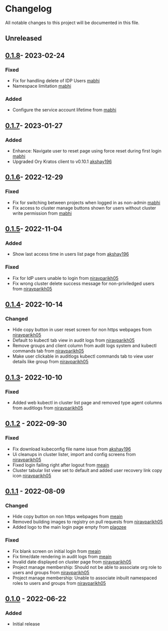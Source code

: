 # Changelog

All notable changes to this project will be documented in this file.

## Unreleased

## [0.1.8]- 2023-02-24
### Fixed
- Fix for handling delete of IDP Users [mabhi](https://github.com/mabhi)
- Namespace limitation [mabhi](https://github.com/mabhi)

### Added
-  Configure the service account lifetime from [mabhi](https://github.com/mabhi)

## [0.1.7]- 2023-01-27
### Added
- Enhance: Navigate user to reset page using force reset during first login [mabhi](https://github.com/mabhi)
- Upgraded Ory Kratos client to v0.10.1 [akshay196](https://github.com/akshay196)


## [0.1.6]- 2022-12-29
### Fixed
- Fix for switching between projects when logged in as non-admin [mabhi](https://github.com/mabhi)
- Fix access to cluster manage buttons shown for users without cluster write permission from [mabhi](https://github.com/mabhi)

## [0.1.5]- 2022-11-04
### Added
- Show last access time in users list page from [akshay196](https://github.com/akshay196)

### Fixed
- Fix for IdP users unable to login from [niravparikh05](https://github.com/niravparikh05)
- Fix wrong cluster delete success message for non-priviledged users from [niravparikh05](https://github.com/niravparikh05)

## [0.1.4]- 2022-10-14
### Changed
- Hide copy button in user reset screen for non https webpages from [niravparikh05](https://github.com/niravparikh05)
- Default to kubectl tab view in audit logs from [niravparikh05](https://github.com/niravparikh05)
- Remove groups and client column from audit logs system and kubectl commands tab from [niravparikh05](https://github.com/niravparikh05)
- Make user clickable in auditlogs kubectl commands tab to view user details like group from [niravparikh05](https://github.com/niravparikh05)

## [0.1.3]- 2022-10-10
### Fixed
- Added web kubectl in cluster list page and removed type agent columns from auditlogs from [niravparikh05](https://github.com/niravparikh05)

## [0.1.2] - 2022-09-30
### Fixed
- Fix download kubeconfig file name issue from [akshay196](https://github.com/akshay196)
- Ui cleanups in cluster lister, import and config screens from [niravparikh05](https://github.com/niravparikh05)
- Fixed login failing right after logout from [meain](https://github.com/meain)
- Cluster tabular list view set to default and added user recovery link copy icon [niravparikh05](https://github.com/niravparikh05)

## [0.1.1] - 2022-08-09
### Changed
- Hide copy button on non https webpages from [meain](https://github.com/meain)
- Removed building images to registry on pull requests from [niravparikh05](https://github.com/niravparikh05)
- Added logo to the main login page empty from [plagzee](https://github.com/plagzee)

### Fixed
- Fix blank screen on initial login from [meain](https://github.com/meain)
- Fix time/date rendering in audit logs from [meain](https://github.com/meain)
- Invalid date displayed on cluster page from [niravparikh05](https://github.com/niravparikh05)
- Project manage membership: Should not be able to associate org role to users and groups from [niravparikh05](https://github.com/niravparikh05)
- Project manage membership: Unable to associate inbuilt namespaced roles to users and groups from [niravparikh05](https://github.com/niravparikh05)

## [0.1.0] - 2022-06-22
### Added
- Initial release

[Unreleased]: https://github.com/paralus/dashboard/compare/v0.1.8...HEAD
[0.1.8]: https://github.com/paralus/dashboard/compare/v0.1.7...v0.1.8
[0.1.7]: https://github.com/paralus/dashboard/compare/v0.1.6...v0.1.7
[0.1.6]: https://github.com/paralus/dashboard/compare/v0.1.5...v0.1.6
[0.1.5]: https://github.com/paralus/dashboard/compare/v0.1.4...v0.1.5
[0.1.4]: https://github.com/paralus/dashboard/compare/v0.1.3...v0.1.4
[0.1.3]: https://github.com/paralus/dashboard/compare/v0.1.2...v0.1.3
[0.1.2]: https://github.com/paralus/dashboard/compare/v0.1.1...v0.1.2
[0.1.1]: https://github.com/paralus/dashboard/compare/v0.1.1...v0.1.0
[0.1.0]: https://github.com/paralus/dashboard/releases/tag/v0.1.0
